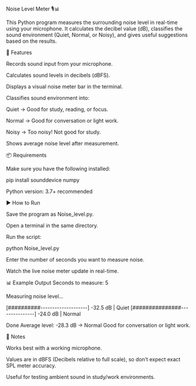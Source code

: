 Noise Level Meter 🎙️📊

This Python program measures the surrounding noise level in real-time using your microphone. It calculates the decibel value (dB), classifies the sound environment (Quiet, Normal, or Noisy), and gives useful suggestions based on the results.

🔧 Features

Records sound input from your microphone.

Calculates sound levels in decibels (dBFS).

Displays a visual noise meter bar in the terminal.

Classifies sound environment into:

Quiet → Good for study, reading, or focus.

Normal → Good for conversation or light work.

Noisy → Too noisy! Not good for study.

Shows average noise level after measurement.

📦 Requirements

Make sure you have the following installed:

pip install sounddevice numpy

Python version: 3.7+ recommended

▶️ How to Run

Save the program as Noise_level.py.

Open a terminal in the same directory.

Run the script:

python Noise_level.py

Enter the number of seconds you want to measure noise.

Watch the live noise meter update in real-time.

📊 Example Output
Seconds to measure: 5

Measuring noise level...

[##########--------------------] -32.5 dB | Quiet
[###############---------------] -24.0 dB | Normal

Done
Average level: -28.3 dB → Normal
Good for conversation or light work.

📌 Notes

Works best with a working microphone.

Values are in dBFS (Decibels relative to full scale), so don’t expect exact SPL meter accuracy.

Useful for testing ambient sound in study/work environments.
